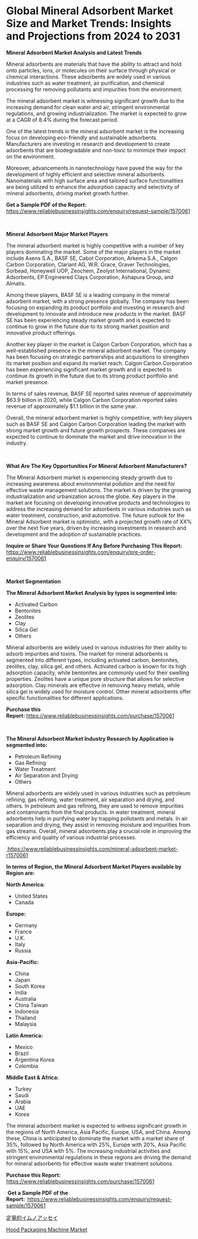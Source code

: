 <p><h1>Global Mineral Adsorbent Market Size and Market Trends: Insights and Projections from 2024 to 2031</h1></p><p><strong>Mineral Adsorbent Market Analysis and Latest Trends</strong></p>
<p><p>Mineral adsorbents are materials that have the ability to attract and hold onto particles, ions, or molecules on their surface through physical or chemical interactions. These adsorbents are widely used in various industries such as water treatment, air purification, and chemical processing for removing pollutants and impurities from the environment.</p><p>The mineral adsorbent market is witnessing significant growth due to the increasing demand for clean water and air, stringent environmental regulations, and growing industrialization. The market is expected to grow at a CAGR of 8.4% during the forecast period.</p><p>One of the latest trends in the mineral adsorbent market is the increasing focus on developing eco-friendly and sustainable adsorbents. Manufacturers are investing in research and development to create adsorbents that are biodegradable and non-toxic to minimize their impact on the environment.</p><p>Moreover, advancements in nanotechnology have paved the way for the development of highly efficient and selective mineral adsorbents. Nanomaterials with high surface area and tailored surface functionalities are being utilized to enhance the adsorption capacity and selectivity of mineral adsorbents, driving market growth further.</p></p>
<p><strong>Get a Sample PDF of the Report:&nbsp;</strong> <a href="https://www.reliablebusinessinsights.com/enquiry/request-sample/1570061">https://www.reliablebusinessinsights.com/enquiry/request-sample/1570061</a></p>
<p>&nbsp;</p>
<p><strong>Mineral Adsorbent Major Market Players</strong></p>
<p><p>The mineral adsorbent market is highly competitive with a number of key players dominating the market. Some of the major players in the market include Axens S.A., BASF SE, Cabot Corporation, Arkema S.A., Calgon Carbon Corporation, Clariant AG, W.R. Grace, Graver Technologies, Sorbead, Honeywell UOP, Zeochem, Zeolyst International, Dynamic Adsorbents, EP Engineered Clays Corporation, Ashapura Group, and Almatis.</p><p>Among these players, BASF SE is a leading company in the mineral adsorbent market, with a strong presence globally. The company has been focusing on expanding its product portfolio and investing in research and development to innovate and introduce new products in the market. BASF SE has been experiencing steady market growth and is expected to continue to grow in the future due to its strong market position and innovative product offerings.</p><p>Another key player in the market is Calgon Carbon Corporation, which has a well-established presence in the mineral adsorbent market. The company has been focusing on strategic partnerships and acquisitions to strengthen its market position and expand its market reach. Calgon Carbon Corporation has been experiencing significant market growth and is expected to continue its growth in the future due to its strong product portfolio and market presence.</p><p>In terms of sales revenue, BASF SE reported sales revenue of approximately $63.9 billion in 2020, while Calgon Carbon Corporation reported sales revenue of approximately $1.1 billion in the same year.</p><p>Overall, the mineral adsorbent market is highly competitive, with key players such as BASF SE and Calgon Carbon Corporation leading the market with strong market growth and future growth prospects. These companies are expected to continue to dominate the market and drive innovation in the industry.</p></p>
<p>&nbsp;</p>
<p><strong>What Are The Key Opportunities For Mineral Adsorbent Manufacturers?</strong></p>
<p><p>The Mineral Adsorbent market is experiencing steady growth due to increasing awareness about environmental pollution and the need for effective waste management solutions. The market is driven by the growing industrialization and urbanization across the globe. Key players in the market are focusing on developing innovative products and technologies to address the increasing demand for adsorbents in various industries such as water treatment, construction, and automotive. The future outlook for the Mineral Adsorbent market is optimistic, with a projected growth rate of XX% over the next five years, driven by increasing investments in research and development and the adoption of sustainable practices.</p></p>
<p><strong>Inquire or Share Your Questions If Any Before Purchasing This Report:</strong> <a href="https://www.reliablebusinessinsights.com/enquiry/pre-order-enquiry/1570061">https://www.reliablebusinessinsights.com/enquiry/pre-order-enquiry/1570061</a></p>
<p>&nbsp;</p>
<p><strong>Market Segmentation</strong></p>
<p><strong>The Mineral Adsorbent Market Analysis by types is segmented into:</strong></p>
<p><ul><li>Activated Carbon</li><li>Bentonites</li><li>Zeolites</li><li>Clay</li><li>Silica Gel</li><li>Others</li></ul></p>
<p><p>Mineral adsorbents are widely used in various industries for their ability to adsorb impurities and toxins. The market for mineral adsorbents is segmented into different types, including activated carbon, bentonites, zeolites, clay, silica gel, and others. Activated carbon is known for its high adsorption capacity, while bentonites are commonly used for their swelling properties. Zeolites have a unique pore structure that allows for selective adsorption. Clay minerals are effective in removing heavy metals, while silica gel is widely used for moisture control. Other mineral adsorbents offer specific functionalities for different applications.</p></p>
<p><strong>Purchase this Report:&nbsp;</strong><a href="https://www.reliablebusinessinsights.com/purchase/1570061">https://www.reliablebusinessinsights.com/purchase/1570061</a></p>
<p>&nbsp;</p>
<p><strong>The Mineral Adsorbent Market Industry Research by Application is segmented into:</strong></p>
<p><ul><li>Petroleum Refining</li><li>Gas Refining</li><li>Water Treatment</li><li>Air Separation and Drying</li><li>Others</li></ul></p>
<p><p>Mineral adsorbents are widely used in various industries such as petroleum refining, gas refining, water treatment, air separation and drying, and others. In petroleum and gas refining, they are used to remove impurities and contaminants from the final products. In water treatment, mineral adsorbents help in purifying water by trapping pollutants and metals. In air separation and drying, they assist in removing moisture and impurities from gas streams. Overall, mineral adsorbents play a crucial role in improving the efficiency and quality of various industrial processes.</p></p>
<p><a href="https://www.reliablebusinessinsights.com/mineral-adsorbent-market-r1570061">&nbsp;https://www.reliablebusinessinsights.com/mineral-adsorbent-market-r1570061</a></p>
<p><strong>In terms of Region, the Mineral Adsorbent Market Players available by Region are:</strong></p>
<p>
    <p> <strong> North America: </strong>
        <ul>
            <li>United States</li>
            <li>Canada</li>
        </ul>
        </p> 
    <p> <strong> Europe: </strong>
        <ul>
            <li>Germany</li>
            <li>France</li>
            <li>U.K.</li>
            <li>Italy</li>
            <li>Russia</li>
        </ul>
        </p> 
    <p> <strong> Asia-Pacific: </strong>
        <ul>
            <li>China</li>
            <li>Japan</li>
            <li>South Korea</li>
            <li>India</li>
            <li>Australia</li>
            <li>China Taiwan</li>
            <li>Indonesia</li>
            <li>Thailand</li>
            <li>Malaysia</li>
        </ul>
        </p> 
    <p> <strong> Latin America: </strong>
        <ul>
            <li>Mexico</li>
            <li>Brazil</li>
            <li>Argentina Korea</li>
            <li>Colombia</li>
        </ul>
        </p> 
    <p> <strong> Middle East & Africa: </strong>
        <ul>
            <li>Turkey</li>
            <li>Saudi</li>
            <li>Arabia</li>
            <li>UAE</li>
            <li>Korea</li>
        </ul>
    </p>
    </p>
<p><p>The mineral adsorbent market is expected to witness significant growth in the regions of North America, Asia Pacific, Europe, USA, and China. Among these, China is anticipated to dominate the market with a market share of 35%, followed by North America with 25%, Europe with 20%, Asia Pacific with 15%, and USA with 5%. The increasing industrial activities and stringent environmental regulations in these regions are driving the demand for mineral adsorbents for effective waste water treatment solutions.</p></p>
<p><strong>Purchase this Report: </strong><a href="https://www.reliablebusinessinsights.com/purchase/1570061">https://www.reliablebusinessinsights.com/purchase/1570061</a></p>
<p>&nbsp;<strong>Get a Sample PDF of the Report:&nbsp;&nbsp;</strong><a href="https://www.reliablebusinessinsights.com/enquiry/request-sample/1570061">https://www.reliablebusinessinsights.com/enquiry/request-sample/1570061</a></p>
<p><strong></strong></p>
<p><p><a href="https://github.com/mohamedbakry57/Market-Research-Report-List-5/blob/main/7237833183040.md">定量的イムノアッセイ</a></p><p><a href="https://github.com/ralphyjames/Market-Research-Report-List-1/blob/main/hood-packaging-machine-market.md">Hood Packaging Machine Market</a></p></p>